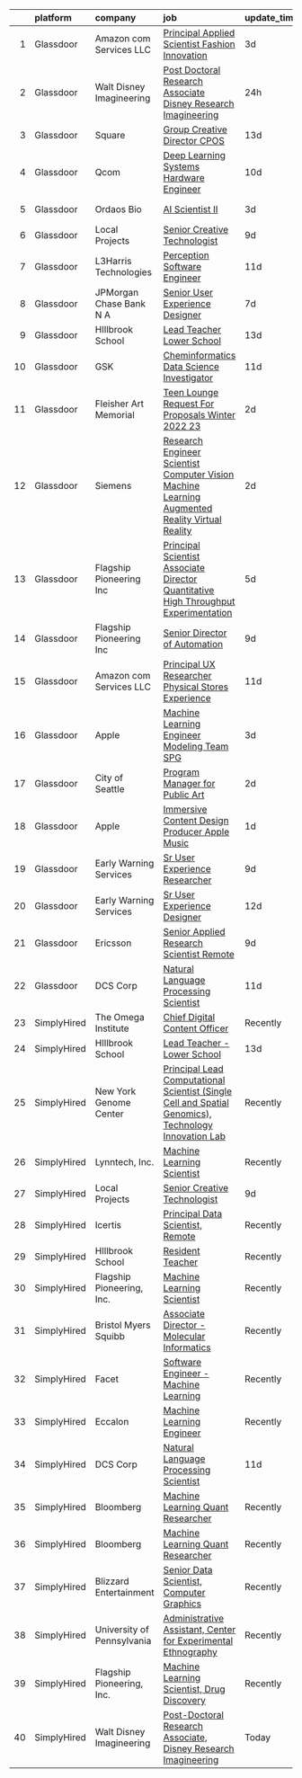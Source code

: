 

|    | platform    | company                    | job                                                                                                                                                                                                                                                                                                                                                                                                                                                                                                                                                                                                                                                                                                                                                                                                                                                                                                                                                                                                                                                                                                                                                                                                                                                                                                                                                              | update_time   | location            |
|---:|:------------|:---------------------------|:-----------------------------------------------------------------------------------------------------------------------------------------------------------------------------------------------------------------------------------------------------------------------------------------------------------------------------------------------------------------------------------------------------------------------------------------------------------------------------------------------------------------------------------------------------------------------------------------------------------------------------------------------------------------------------------------------------------------------------------------------------------------------------------------------------------------------------------------------------------------------------------------------------------------------------------------------------------------------------------------------------------------------------------------------------------------------------------------------------------------------------------------------------------------------------------------------------------------------------------------------------------------------------------------------------------------------------------------------------------------|:--------------|:--------------------|
|  1 | Glassdoor   | Amazon com Services LLC    | [Principal Applied Scientist  Fashion Innovation](https://www.glassdoor.com/partner/jobListing.htm?pos=111&ao=1136043&s=58&guid=00000182a044b4df913771b4d2508a5c&src=GD_JOB_AD&t=SR&vt=w&cs=1_ebbc40f2&cb=1660546233881&jobListingId=1008067385941&jrtk=3-0-1gag49d8nimb1801-1gag49d9cghrk800-a72884d7557996d5-)                                                                                                                                                                                                                                                                                                                                                                                                                                                                                                                                                                                                                                                                                                                                                                                                                                                                                                                                                                                                                                                 | 3d            | Sunnyvale, CA       |
|  2 | Glassdoor   | Walt Disney Imagineering   | [Post Doctoral Research Associate  Disney Research Imagineering](https://www.glassdoor.com/partner/jobListing.htm?pos=102&ao=1110586&s=58&guid=00000182a044b4df913771b4d2508a5c&src=GD_JOB_AD&t=SR&vt=w&cs=1_a2fa092a&cb=1660546233880&jobListingId=1008070871758&cpc=4F748F1840550ABC&jrtk=3-0-1gag49d8nimb1801-1gag49d9cghrk800-094cb28899651f1e--6NYlbfkN0DAFTyt7pbDCC2JPO79CSdi1dIb81yjczP5qsKcZIxgiYm3-7g-689UDqHItQTwke9Fx28i8WvyzUKXqY8nPuZwaZLte5ddTqjQHCSuU5-ym2PGqwmmKXFtINbEiUYIg1mB-NmFatQHYkr_1eGlerVcAfCzygTPNzjEtBLdlkoRyjXSCeXuIrG1UvwMUGFqQDA1Pn9grTKQmukgyVgE3sH04sTJ07O5SgjFkZYaLyQhgRL3aAornSjj8_xTH5bK3T6hfNRipmn1zviNWFpU95jGarWyWm0OnvFqh6JNT1wCnf1kucAE5pOC-Rhl-f3Fwlo71wPEeS0o-LLqKElyhcrX4NSuE03uE_8GuQ7CizhjRXqB58XBQFpC8I6q303vtk_1r8lmAnQsZquxlvXu4ewZNm2Jc3EZa4q5XR4RkbX2VrFgdjFg4ATUY0LFJS4J_TA%3D)                                                                                                                                                                                                                                                                                                                                                                                                                                                                                                                               | 24h           | Glendale, CA        |
|  3 | Glassdoor   | Square                     | [Group Creative Director  CPOS](https://www.glassdoor.com/partner/jobListing.htm?pos=106&ao=1136043&s=58&guid=00000182a044b4df913771b4d2508a5c&src=GD_JOB_AD&t=SR&vt=w&cs=1_30eab79f&cb=1660546233881&jobListingId=1008046102664&jrtk=3-0-1gag49d8nimb1801-1gag49d9cghrk800-bd8bc251b129c3ab-)                                                                                                                                                                                                                                                                                                                                                                                                                                                                                                                                                                                                                                                                                                                                                                                                                                                                                                                                                                                                                                                                   | 13d           | Portland, OR        |
|  4 | Glassdoor   | Qcom                       | [Deep Learning Systems Hardware Engineer](https://www.glassdoor.com/partner/jobListing.htm?pos=117&ao=1136043&s=58&guid=00000182a044b4df913771b4d2508a5c&src=GD_JOB_AD&t=SR&vt=w&cs=1_6347e995&cb=1660546233882&jobListingId=1008054096328&jrtk=3-0-1gag49d8nimb1801-1gag49d9cghrk800-f2de1cf3034822a6-)                                                                                                                                                                                                                                                                                                                                                                                                                                                                                                                                                                                                                                                                                                                                                                                                                                                                                                                                                                                                                                                         | 10d           | San Diego, CA       |
|  5 | Glassdoor   | Ordaos Bio                 | [AI Scientist II](https://www.glassdoor.com/partner/jobListing.htm?pos=119&ao=1136043&s=58&guid=00000182a044b4df913771b4d2508a5c&src=GD_JOB_AD&t=SR&vt=w&ea=1&cs=1_b67f153e&cb=1660546233882&jobListingId=1008067574104&jrtk=3-0-1gag49d8nimb1801-1gag49d9cghrk800-05e095ae755fa12b-)                                                                                                                                                                                                                                                                                                                                                                                                                                                                                                                                                                                                                                                                                                                                                                                                                                                                                                                                                                                                                                                                            | 3d            | New York, NY        |
|  6 | Glassdoor   | Local Projects             | [Senior Creative Technologist](https://www.glassdoor.com/partner/jobListing.htm?pos=104&ao=1110586&s=58&guid=00000182a044b4df913771b4d2508a5c&src=GD_JOB_AD&t=SR&vt=w&cs=1_5ca2ba75&cb=1660546233881&jobListingId=1008055604398&cpc=F41FEAB56D215062&jrtk=3-0-1gag49d8nimb1801-1gag49d9cghrk800-8eb72e4f7635e7ce--6NYlbfkN0DG4ntHtB_rMsnfhgmnSvK2brktLme1L4SiDeJjQ-izrVOLqRJ5-yjEhSyAj73O13S2BvhtnUA5xilgSmeS1LLEG6_k5Rk2SUw2e7veWb4f5EQ1lq7ZfdETmXqYj7iKNYFi4AUmSC-9AExW8or4bFX1ay8G5knrVhX_LK4vsby8i99jEsZlf0DjYr3nI51pq8T9Qt0PWIWIth4BbYCuCvUnG6LtYkTRraalFTpydCbdV-SaLXKErGqYS1kYOzRI1NW5qYu3J5UC7eSZ-BCrL74UVZGILBPio-ZIf0WSj3LdPQkuepl4xRBJECUxUBR8PUMb8JYmxAAxdwBZ9LxXs5In5xvDIwSarxQ6yQ6Wela_QjDzMNyJb-h8YC1PN-MAtxZt6j75bAE_DQ7VLMjG0f1WzmKxd7kY1fNI3NY3IeWB-Ujnem-KZwp0cXW85LeeCXO7Y7LRuJGEjdAuJc1KYxlA3AzW8ivkdxEsOYBV3XOpVSAUEFhdXa65u2zSXNKffNOH6D1TczCjnNEuJ126SK6A0MAVnm4TjKlFbG51vGOqaM2NWe4ZFtkqh_G5X8xTSRmemnr4OuoDqv5jUbBOBehr69e0OaXYFIq0ZPtPS4BImgajO0JvQEVcqGt-j5Rx9qLTyRwPCmF60gxu_QbEt8HuUbPHFQ6Jn6arLffOYymx2qpE3VYM5Z-6nvFb2r7oeEZma0ZnPbwwRYN8rlcLBgyxxB2E6y9ZuWx6nFhWOchAj0LwYK6pNBP4AarjBA6V707ZzG1S5NaIlR4sbd6PM9VOUvwjEczjYBRLMH2eOUVRB-N0uIW8ZhqdzXrys1TLWWHfcOw0BNFPCTAfqy9N3hxLpUPv9aYP5S5t2xZITq89Km6uKGSwmUqInSpEe_Y1zmMf0g51ZAWwaB_NZa92WYIOKLV5Td4qaHZw1m0H3LzOqQ55LxSdIFeOGFkModN9jS-V6CHp85WsmHNkn11x0naqHgctcioCrNI%3D) | 9d            | Manhattan           |
|  7 | Glassdoor   | L3Harris Technologies      | [Perception Software Engineer](https://www.glassdoor.com/partner/jobListing.htm?pos=118&ao=1136043&s=58&guid=00000182a044b4df913771b4d2508a5c&src=GD_JOB_AD&t=SR&vt=w&cs=1_b36d911e&cb=1660546233882&jobListingId=1008049597801&jrtk=3-0-1gag49d8nimb1801-1gag49d9cghrk800-e48f99b230a01954-)                                                                                                                                                                                                                                                                                                                                                                                                                                                                                                                                                                                                                                                                                                                                                                                                                                                                                                                                                                                                                                                                    | 11d           | Lafayette, LA       |
|  8 | Glassdoor   | JPMorgan Chase Bank  N A   | [Senior User Experience Designer](https://www.glassdoor.com/partner/jobListing.htm?pos=115&ao=1136043&s=58&guid=00000182a044b4df913771b4d2508a5c&src=GD_JOB_AD&t=SR&vt=w&cs=1_47aaa099&cb=1660546233882&jobListingId=1008059216003&jrtk=3-0-1gag49d8nimb1801-1gag49d9cghrk800-4635ccbdd7213e58-)                                                                                                                                                                                                                                                                                                                                                                                                                                                                                                                                                                                                                                                                                                                                                                                                                                                                                                                                                                                                                                                                 | 7d            | Chicago, IL         |
|  9 | Glassdoor   | HIllbrook School           | [Lead Teacher   Lower School](https://www.glassdoor.com/partner/jobListing.htm?pos=101&ao=1110586&s=58&guid=00000182a044b4df913771b4d2508a5c&src=GD_JOB_AD&t=SR&vt=w&ea=1&cs=1_bb7d0af4&cb=1660546233881&jobListingId=1008045647225&cpc=34670CD602BE5E55&jrtk=3-0-1gag49d8nimb1801-1gag49d9cghrk800-9ef777aa9169e715--6NYlbfkN0A3cbxkq1CnjU6LxcwmQjIrxYAcSH-ImKnOWYQWT4QGLG2jHxaFOD8cIzZj1vyTmzkRh25wA-lQeE48GsP_Ylqp57kcLe-poQpvgB9CHPIAMlG0m60uMmOtz0ea9_Sg5QT6GUNjEs5uD890kXzk-nxCozR4XDcmbJB_ddAXMiSu0yPEFS6q6SYx388oUl6_z9PPKcQxr3UU22SzOBhiwatWuNweRql1pIJkiFScGs956NnANywf3DL_djqd40MtJwVQ6-xKuo-Xyxkd7U5A6bvMGoN5Wk2iaKVss5hFujw38J4s4hF-AkUb2Np11vsI9qRWQsFzX1wlO6WSaoDKNuvHHAPBpvpX0J_CXYOyXxs-FTK5ij-l4gmB5EcUK-MmQgVLKsxsCOgvmoZM2rVff1yn47XMKEUvBOjOFqpBEIjiXoOI2FZu-ySMd_TbbIyLECHSvkCGxuSMGACj6jFBq23svHeny7Fr1su8MgPawXW9CBtlv3z6EjMA4khBhjh9ArqoPQBAnFZ6SKqOWT837OHp)                                                                                                                                                                                                                                                                                                                                                                                                                                                                           | 13d           | Los Gatos, CA       |
| 10 | Glassdoor   | GSK                        | [Cheminformatics   Data Science  Investigator](https://www.glassdoor.com/partner/jobListing.htm?pos=113&ao=1136043&s=58&guid=00000182a044b4df913771b4d2508a5c&src=GD_JOB_AD&t=SR&vt=w&cs=1_75863dcb&cb=1660546233882&jobListingId=1008051681276&jrtk=3-0-1gag49d8nimb1801-1gag49d9cghrk800-50a7c1e38c3d8577-)                                                                                                                                                                                                                                                                                                                                                                                                                                                                                                                                                                                                                                                                                                                                                                                                                                                                                                                                                                                                                                                    | 11d           | Collegeville, PA    |
| 11 | Glassdoor   | Fleisher Art Memorial      | [Teen Lounge Request For Proposals  Winter 2022 23](https://www.glassdoor.com/partner/jobListing.htm?pos=107&ao=1136043&s=58&guid=00000182a044b4df913771b4d2508a5c&src=GD_JOB_AD&t=SR&vt=w&cs=1_2184e362&cb=1660546233881&jobListingId=1008069323822&jrtk=3-0-1gag49d8nimb1801-1gag49d9cghrk800-8467327c19ec71f5-)                                                                                                                                                                                                                                                                                                                                                                                                                                                                                                                                                                                                                                                                                                                                                                                                                                                                                                                                                                                                                                               | 2d            | Philadelphia, PA    |
| 12 | Glassdoor   | Siemens                    | [Research Engineer   Scientist  Computer Vision  Machine Learning  Augmented Reality   Virtual Reality](https://www.glassdoor.com/partner/jobListing.htm?pos=108&ao=1136043&s=58&guid=00000182a044b4df913771b4d2508a5c&src=GD_JOB_AD&t=SR&vt=w&cs=1_84f13c9e&cb=1660546233881&jobListingId=1008068126962&jrtk=3-0-1gag49d8nimb1801-1gag49d9cghrk800-4a71327233e88ca6-)                                                                                                                                                                                                                                                                                                                                                                                                                                                                                                                                                                                                                                                                                                                                                                                                                                                                                                                                                                                           | 2d            | Princeton, NJ       |
| 13 | Glassdoor   | Flagship Pioneering  Inc   | [Principal Scientist Associate Director   Quantitative High Throughput Experimentation](https://www.glassdoor.com/partner/jobListing.htm?pos=120&ao=1136043&s=58&guid=00000182a044b4df913771b4d2508a5c&src=GD_JOB_AD&t=SR&vt=w&ea=1&cs=1_5c1dca5b&cb=1660546233882&jobListingId=1008063455944&jrtk=3-0-1gag49d8nimb1801-1gag49d9cghrk800-c171a9add03c2359-)                                                                                                                                                                                                                                                                                                                                                                                                                                                                                                                                                                                                                                                                                                                                                                                                                                                                                                                                                                                                      | 5d            | Boston, MA          |
| 14 | Glassdoor   | Flagship Pioneering  Inc   | [Senior Director of Automation](https://www.glassdoor.com/partner/jobListing.htm?pos=121&ao=1136043&s=58&guid=00000182a044b4df913771b4d2508a5c&src=GD_JOB_AD&t=SR&vt=w&ea=1&cs=1_b5c7c1aa&cb=1660546233882&jobListingId=1008056451297&jrtk=3-0-1gag49d8nimb1801-1gag49d9cghrk800-3f1dd78579eb2f7a-)                                                                                                                                                                                                                                                                                                                                                                                                                                                                                                                                                                                                                                                                                                                                                                                                                                                                                                                                                                                                                                                              | 9d            | Boston, MA          |
| 15 | Glassdoor   | Amazon com Services LLC    | [Principal UX Researcher  Physical Stores Experience](https://www.glassdoor.com/partner/jobListing.htm?pos=109&ao=1136043&s=58&guid=00000182a044b4df913771b4d2508a5c&src=GD_JOB_AD&t=SR&vt=w&cs=1_480d613a&cb=1660546233881&jobListingId=1008049352071&jrtk=3-0-1gag49d8nimb1801-1gag49d9cghrk800-4b61986acc1474bc-)                                                                                                                                                                                                                                                                                                                                                                                                                                                                                                                                                                                                                                                                                                                                                                                                                                                                                                                                                                                                                                             | 11d           | Seattle, WA         |
| 16 | Glassdoor   | Apple                      | [Machine Learning Engineer  Modeling Team   SPG](https://www.glassdoor.com/partner/jobListing.htm?pos=105&ao=1136043&s=58&guid=00000182a044b4df913771b4d2508a5c&src=GD_JOB_AD&t=SR&vt=w&cs=1_ae939919&cb=1660546233881&jobListingId=1008067850754&jrtk=3-0-1gag49d8nimb1801-1gag49d9cghrk800-06407493694b714b-)                                                                                                                                                                                                                                                                                                                                                                                                                                                                                                                                                                                                                                                                                                                                                                                                                                                                                                                                                                                                                                                  | 3d            | Cupertino, CA       |
| 17 | Glassdoor   | City of Seattle            | [Program Manager for Public Art](https://www.glassdoor.com/partner/jobListing.htm?pos=122&ao=1136043&s=58&guid=00000182a044b4df913771b4d2508a5c&src=GD_JOB_AD&t=SR&vt=w&cs=1_db2c3be7&cb=1660546233882&jobListingId=1008069121937&jrtk=3-0-1gag49d8nimb1801-1gag49d9cghrk800-6eafc01c6d4c27bc-)                                                                                                                                                                                                                                                                                                                                                                                                                                                                                                                                                                                                                                                                                                                                                                                                                                                                                                                                                                                                                                                                  | 2d            | Seattle, WA         |
| 18 | Glassdoor   | Apple                      | [Immersive Content Design Producer   Apple Music](https://www.glassdoor.com/partner/jobListing.htm?pos=103&ao=1110586&s=58&guid=00000182a044b4df913771b4d2508a5c&src=GD_JOB_AD&t=SR&vt=w&cs=1_aae61251&cb=1660546233881&jobListingId=1008069556268&jrtk=3-0-1gag49d8nimb1801-1gag49d9cghrk800-66f7682de66826e6--6NYlbfkN0BvKrLyj5gPmtZO9T8euul8TCxuuKNOtzRJOomxnwSEodTz2Bc-sPZl29JElYHfcoRyptQvj7xlkriqhxG50_dXLQzgfASxZAP8PmeLh9zWp-pplDUED6ovo3wK-KMzZ6GKsOSk90PpRLLD7vZEAfVFM9MGcY7Wc_GSrB7jRN1ff5vPpu74jq52gNAom4-2ilBTeUzuEzX29yoOlUAUNA0pS2tmiHcSqLFSsOvxbOOpkuAihcnT5EGFkrmyaZKkSzXpXKNmQi_JpcGHAgetwfUq-WFp6A1gOSEPDT7a924vdG6iH7HOQTS1ozPCmDHd_RZcc_jAgP-_VqfJyWaF8M37nKY5eeza67FKrYD66RLJJCRe9KOkFpIBgp_rt0dNMo-Olt4g8ncb7g-c5b-VtsvwivFBvbjsFMkBNYKqfGND8esYYDsl9KARUtOyNDYHonKFLHJndTzedfR3bb2HcqywiCxv3nW1jc6GcPZROTNfk76swCRH2cF1gzR56Gsf7UdptmITUolFE532SZ_Bbzz-Qbrzr-aO6gFO06p-Ow1Vdyz-_XtQa1npQDHv2b3OXQ4ti6bgN2NkAyc1LlNkiESof_kZqNhpp-fIUwzN_fjiGkFIWtMaC4TQLGd0-Y1OtysrK1OxL4U2uc7_ZOGkIEWY2bbEswXgN3poBU_oXiGgKhcwSYK7URroj5uCrq7YLcboDf6t4X9AlGmCvfm2O7sUPA7sX8CunbMQYetVu3izYU_EcS3CL2fZNG6FrGHTZN_jVRQ-eBi0TtWqouGks5vi1KoDWZu1GaRYeHSt54hr3Gp8yhuR_CYrTZDQQuv5l0dLINk4xQumhG4uz9lg3ZPg4YPJ2NJaMtesdMgYTzVWkL777DG7_NGd6uLONB4MlU2-bKCicoThEsNdjD2TDQB6-GiC_hekkLQNPoXRAwJJbHphrynrXOfwleRvlAfJsHLbS_NURKsuhvgMdMXyrhkZrsEhFkIuKdY%3D)   | 1d            | Culver City, CA     |
| 19 | Glassdoor   | Early Warning Services     | [Sr  User Experience Researcher](https://www.glassdoor.com/partner/jobListing.htm?pos=114&ao=1136043&s=58&guid=00000182a044b4df913771b4d2508a5c&src=GD_JOB_AD&t=SR&vt=w&cs=1_48483cb6&cb=1660546233882&jobListingId=1008056182932&jrtk=3-0-1gag49d8nimb1801-1gag49d9cghrk800-8c42f50f7842f8ba-)                                                                                                                                                                                                                                                                                                                                                                                                                                                                                                                                                                                                                                                                                                                                                                                                                                                                                                                                                                                                                                                                  | 9d            | San Francisco, CA   |
| 20 | Glassdoor   | Early Warning Services     | [Sr  User Experience Designer](https://www.glassdoor.com/partner/jobListing.htm?pos=116&ao=1136043&s=58&guid=00000182a044b4df913771b4d2508a5c&src=GD_JOB_AD&t=SR&vt=w&cs=1_736df30d&cb=1660546233882&jobListingId=1008048006364&jrtk=3-0-1gag49d8nimb1801-1gag49d9cghrk800-26dc81943396bede-)                                                                                                                                                                                                                                                                                                                                                                                                                                                                                                                                                                                                                                                                                                                                                                                                                                                                                                                                                                                                                                                                    | 12d           | San Francisco, CA   |
| 21 | Glassdoor   | Ericsson                   | [Senior Applied Research Scientist  Remote ](https://www.glassdoor.com/partner/jobListing.htm?pos=110&ao=1136043&s=58&guid=00000182a044b4df913771b4d2508a5c&src=GD_JOB_AD&t=SR&vt=w&cs=1_b3202a5d&cb=1660546233881&jobListingId=1008056418580&jrtk=3-0-1gag49d8nimb1801-1gag49d9cghrk800-b731b7688581a356-)                                                                                                                                                                                                                                                                                                                                                                                                                                                                                                                                                                                                                                                                                                                                                                                                                                                                                                                                                                                                                                                      | 9d            | Los Angeles, CA     |
| 22 | Glassdoor   | DCS Corp                   | [Natural Language Processing Scientist](https://www.glassdoor.com/partner/jobListing.htm?pos=112&ao=1136043&s=58&guid=00000182a044b4df913771b4d2508a5c&src=GD_JOB_AD&t=SR&vt=w&cs=1_92168952&cb=1660546233881&jobListingId=1008049326315&jrtk=3-0-1gag49d8nimb1801-1gag49d9cghrk800-387dbb19297c16e0-)                                                                                                                                                                                                                                                                                                                                                                                                                                                                                                                                                                                                                                                                                                                                                                                                                                                                                                                                                                                                                                                           | 11d           | Dayton, OH          |
| 23 | SimplyHired | The Omega Institute        | [Chief Digital Content Officer](https://www.simplyhired.com/job/G1D9FkrcxrKb089KGIhcUtufe9nAciOmz-Z9jgwfR-iIJFIjtOIiiw?q=generative+art)                                                                                                                                                                                                                                                                                                                                                                                                                                                                                                                                                                                                                                                                                                                                                                                                                                                                                                                                                                                                                                                                                                                                                                                                                         | Recently      | Rhinebeck, NY       |
| 24 | SimplyHired | HIllbrook School           | [Lead Teacher - Lower School](https://www.simplyhired.com/job/OUgAjM8ks4L2yKCovRzGlaOvlPEUEwL3o7pxp6h4-j5fkhU2dxbI8g?q=generative+art)                                                                                                                                                                                                                                                                                                                                                                                                                                                                                                                                                                                                                                                                                                                                                                                                                                                                                                                                                                                                                                                                                                                                                                                                                           | 13d           | Los Gatos, CA       |
| 25 | SimplyHired | New York Genome Center     | [Principal Lead Computational Scientist (Single Cell and Spatial Genomics), Technology Innovation Lab](https://www.simplyhired.com/job/uzMwTe02YhYYOoPnwXaNOXeOtpdHapy7Y2W2nIcIev3YzsCtsVRCRA?q=generative+art)                                                                                                                                                                                                                                                                                                                                                                                                                                                                                                                                                                                                                                                                                                                                                                                                                                                                                                                                                                                                                                                                                                                                                  | Recently      | New York, NY        |
| 26 | SimplyHired | Lynntech, Inc.             | [Machine Learning Scientist](https://www.simplyhired.com/job/ufu_VB-ph6AoEQUeUko2zbfmpy49IKpMa1hvYNm5dXGCxPaJMc42dA?q=generative+art)                                                                                                                                                                                                                                                                                                                                                                                                                                                                                                                                                                                                                                                                                                                                                                                                                                                                                                                                                                                                                                                                                                                                                                                                                            | Recently      | College Station, TX |
| 27 | SimplyHired | Local Projects             | [Senior Creative Technologist](https://www.simplyhired.com/job/WmHdtkCzXpwbw1qe-t4VZGq063CV1r8XootsjwORJiTktBBdB06JYA?q=generative+art)                                                                                                                                                                                                                                                                                                                                                                                                                                                                                                                                                                                                                                                                                                                                                                                                                                                                                                                                                                                                                                                                                                                                                                                                                          | 9d            | Manhattan, NY       |
| 28 | SimplyHired | Icertis                    | [Principal Data Scientist, Remote](https://www.simplyhired.com/job/EHUi4zy1on6bILNB5gXQFR4WCIjkkt5GsF3M1LPLglrYSeldbsou4g?q=generative+art)                                                                                                                                                                                                                                                                                                                                                                                                                                                                                                                                                                                                                                                                                                                                                                                                                                                                                                                                                                                                                                                                                                                                                                                                                      | Recently      | Western, NE         |
| 29 | SimplyHired | HIllbrook School           | [Resident Teacher](https://www.simplyhired.com/job/ChngzFNlRif50GXH6bPO6W01YyghpWI-wYlkGi2HAwqNndkwoOXVEw?q=generative+art)                                                                                                                                                                                                                                                                                                                                                                                                                                                                                                                                                                                                                                                                                                                                                                                                                                                                                                                                                                                                                                                                                                                                                                                                                                      | Recently      | Los Gatos, CA       |
| 30 | SimplyHired | Flagship Pioneering, Inc.  | [Machine Learning Scientist](https://www.simplyhired.com/job/3X042FJhtw7lQ4b-7qi0bTIs_-HyqMc352SYRp3_5kDLMom7s590Cg?q=generative+art)                                                                                                                                                                                                                                                                                                                                                                                                                                                                                                                                                                                                                                                                                                                                                                                                                                                                                                                                                                                                                                                                                                                                                                                                                            | Recently      | Cambridge, MA       |
| 31 | SimplyHired | Bristol Myers Squibb       | [Associate Director - Molecular Informatics](https://www.simplyhired.com/job/6LUET-00J9FC82jcNozqbzcnMlTzIUjvX0PgAVt3914OdorFX8oQvA?q=generative+art)                                                                                                                                                                                                                                                                                                                                                                                                                                                                                                                                                                                                                                                                                                                                                                                                                                                                                                                                                                                                                                                                                                                                                                                                            | Recently      | Cambridge, MA       |
| 32 | SimplyHired | Facet                      | [Software Engineer - Machine Learning](https://www.simplyhired.com/job/rRl7LpYqGiIowLAwzbrNzMgXtXTFbKgtp-z9fo66PKEqX4Q6nYlO_w?q=generative+art)                                                                                                                                                                                                                                                                                                                                                                                                                                                                                                                                                                                                                                                                                                                                                                                                                                                                                                                                                                                                                                                                                                                                                                                                                  | Recently      | San Francisco, CA   |
| 33 | SimplyHired | Eccalon                    | [Machine Learning Engineer](https://www.simplyhired.com/job/z37uoA-U33Yd-ECAlgHqimqFhz1a0M0aWF3E7t3aMoFC0STzAjRntA?q=generative+art)                                                                                                                                                                                                                                                                                                                                                                                                                                                                                                                                                                                                                                                                                                                                                                                                                                                                                                                                                                                                                                                                                                                                                                                                                             | Recently      | Hanover, MD         |
| 34 | SimplyHired | DCS Corp                   | [Natural Language Processing Scientist](https://www.simplyhired.com/job/IAukTVOaqEudmsSNO0YDjGsou2_48oEJyOtlV7OLLRTfrwYUS6o4TA?q=generative+art)                                                                                                                                                                                                                                                                                                                                                                                                                                                                                                                                                                                                                                                                                                                                                                                                                                                                                                                                                                                                                                                                                                                                                                                                                 | 11d           | Dayton, OH          |
| 35 | SimplyHired | Bloomberg                  | [Machine Learning Quant Researcher](https://www.simplyhired.com/job/s3dWNxhy-GhVUsgwvd7Co50cqaF5odih6QUjK21hfCNmeh-VMRcNKg?q=generative+art)                                                                                                                                                                                                                                                                                                                                                                                                                                                                                                                                                                                                                                                                                                                                                                                                                                                                                                                                                                                                                                                                                                                                                                                                                     | Recently      | New York, NY        |
| 36 | SimplyHired | Bloomberg                  | [Machine Learning Quant Researcher](https://www.simplyhired.com/job/VPoBWZeqtsL_I-8lUeUVH-XyL3kFT6mMxT20wo9--CNiv9Uav37p5Q?q=generative+art)                                                                                                                                                                                                                                                                                                                                                                                                                                                                                                                                                                                                                                                                                                                                                                                                                                                                                                                                                                                                                                                                                                                                                                                                                     | Recently      | New York, NY        |
| 37 | SimplyHired | Blizzard Entertainment     | [Senior Data Scientist, Computer Graphics](https://www.simplyhired.com/job/FiskW-Gz-FCAVeSnphMRdyWJsI2KrVP0qig6JTACI2hq1lHJkEOfoA?q=generative+art)                                                                                                                                                                                                                                                                                                                                                                                                                                                                                                                                                                                                                                                                                                                                                                                                                                                                                                                                                                                                                                                                                                                                                                                                              | Recently      | Irvine, CA          |
| 38 | SimplyHired | University of Pennsylvania | [Administrative Assistant, Center for Experimental Ethnography](https://www.simplyhired.com/job/BPk6qzaUbPgIwR0svR-RhSjkjRnOnYDxTqKmfV7JE2X1dXR9ahM06g?q=generative+art)                                                                                                                                                                                                                                                                                                                                                                                                                                                                                                                                                                                                                                                                                                                                                                                                                                                                                                                                                                                                                                                                                                                                                                                         | Recently      | Philadelphia, PA    |
| 39 | SimplyHired | Flagship Pioneering, Inc.  | [Machine Learning Scientist, Drug Discovery](https://www.simplyhired.com/job/3qhkysJxM1mF-imiQUQFygn5U4MeD87uZvebS2P7-Bdodd88MlT94Q?q=generative+art)                                                                                                                                                                                                                                                                                                                                                                                                                                                                                                                                                                                                                                                                                                                                                                                                                                                                                                                                                                                                                                                                                                                                                                                                            | Recently      | Cambridge, MA       |
| 40 | SimplyHired | Walt Disney Imagineering   | [Post-Doctoral Research Associate, Disney Research Imagineering](https://www.simplyhired.com/job/EedC90rcqAW0npDJIsdfLuWx7OjAMiAKhIgfLZoTMxG2tdgd5zwFCA?q=generative+art)                                                                                                                                                                                                                                                                                                                                                                                                                                                                                                                                                                                                                                                                                                                                                                                                                                                                                                                                                                                                                                                                                                                                                                                        | Today         | Glendale, CA        |